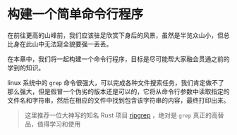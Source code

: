 # 构建一个简单命令行程序

在前往更高的山峰前，我们应该驻足欣赏下身后的风景，虽然是半览众山小，但总比身在此山中无法窥全貌要强一丢丢。

在本章中，我们将一起构建一个命令行程序，目标是尽可能帮大家融会贯通之前的学到的知识。

linux 系统中的 `grep` 命令很强大，可以完成各种文件搜索任务，我们肯定做不了那么强大，但是假冒一个伪劣的版本还是可以的，它将从命令行参数中读取指定的文件名和字符串，然后在相应的文件中找到包含该字符串的内容，最终打印出来。

> 这里推荐一位大神写的知名 Rust 项目 [ripgrep](https://github.com/BurntSushi/ripgrep) ，绝对是 `grep` 真正的高替品，值得学习和使用